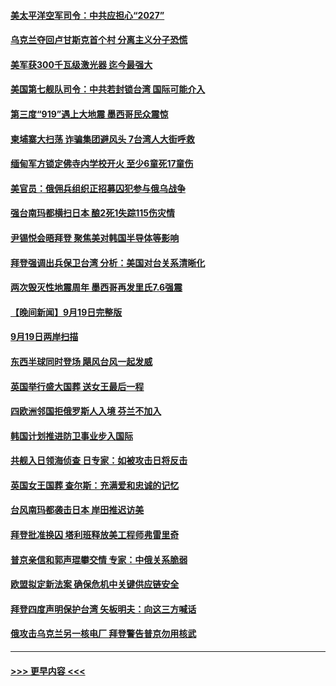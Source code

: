 #### [美太平洋空军司令：中共应担心“2027”](../pages/prog202/a103532609.md?t=09202201) 
#### [乌克兰夺回卢甘斯克首个村 分离主义分子恐慌](../pages/prog202/a103532592.md?t=09202201) 
#### [美军获300千瓦级激光器 迄今最强大](../pages/prog202/a103532602.md?t=09202201) 
#### [美国第七舰队司令：中共若封锁台湾 国际可能介入](../pages/prog202/a103532506.md?t=09202201) 
#### [第三度“919”遇上大地震 墨西哥民众震惊](../pages/prog202/a103532533.md?t=09202201) 
#### [柬埔寨大扫荡 诈骗集团避风头 7台湾人大街呼救](../pages/prog202/a103532509.md?t=09202201) 
#### [缅甸军方锁定佛寺内学校开火 至少6童死17童伤](../pages/prog202/a103532475.md?t=09202201) 
#### [美官员：俄佣兵组织正招募囚犯参与俄乌战争](../pages/prog202/a103532468.md?t=09202201) 
#### [强台南玛都横扫日本 酿2死1失踪115伤灾情](../pages/prog202/a103532452.md?t=09202201) 
#### [尹锡悦会晤拜登 聚焦美对韩国半导体等影响](../pages/prog202/a103532449.md?t=09202201) 
#### [拜登强调出兵保卫台湾 分析：美国对台关系清晰化](../pages/prog202/a103532399.md?t=09202201) 
#### [两次毁灭性地震周年 墨西哥再发里氏7.6强震](../pages/prog202/a103532355.md?t=09202201) 
#### [【晚间新闻】9月19日完整版](../pages/prog202/a103532339.md?t=09202201) 
#### [9月19日两岸扫描](../pages/prog202/a103532203.md?t=09202201) 
#### [东西半球同时登场 飓风台风一起发威](../pages/prog202/a103532201.md?t=09202201) 
#### [英国举行盛大国葬 送女王最后一程](../pages/prog202/a103532221.md?t=09202201) 
#### [四欧洲邻国拒俄罗斯人入境 芬兰不加入](../pages/prog202/a103532197.md?t=09202201) 
#### [韩国计划推进防卫事业步入国际](../pages/prog202/a103532108.md?t=09202201) 
#### [共舰入日领海侦查 日专家：如被攻击日将反击](../pages/prog202/a103532106.md?t=09202201) 
#### [英国女王国葬 查尔斯：充满爱和忠诚的记忆](../pages/prog202/a103532103.md?t=09202201) 
#### [台风南玛都袭击日本 岸田推迟访美](../pages/prog202/a103532100.md?t=09202201) 
#### [拜登批准换囚 塔利班释放美工程师弗雷里奇](../pages/prog202/a103531942.md?t=09202201) 
#### [普京亲信和郭声琨攀交情 专家：中俄关系脆弱](../pages/prog202/a103531996.md?t=09202201) 
#### [欧盟拟定新法案 确保危机中关键供应链安全](../pages/prog202/a103531936.md?t=09202201) 
#### [拜登四度声明保护台湾 矢板明夫：向这三方喊话](../pages/prog202/a103531830.md?t=09202201) 
#### [俄攻击乌克兰另一核电厂 拜登警告普京勿用核武](../pages/prog202/a103531822.md?t=09202201) 

----
#### [ >>> 更早内容 <<< ](../indexes/prog202-earlier.md)
